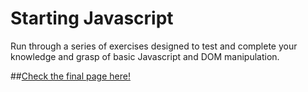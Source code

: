 # Starting Javascript
Run through a series of exercises designed to test and complete your knowledge and grasp of basic Javascript and DOM manipulation.

##[Check the final page here!](https://rafswiggers.github.io/starting-javascript)